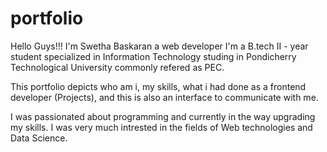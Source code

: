 # portfolio

Hello Guys!!!
I'm Swetha Baskaran a web developer
I'm a B.tech II - year student specialized in Information Technology studing in Pondicherry Technological University commonly refered as PEC.

This portfolio depicts who am i, my skills, what i had done as a frontend developer (Projects), and this is also an interface to communicate with me.

I was passionated about programming and currently in the way upgrading my skills.
I was very much intrested in the fields of Web technologies and Data Science.
